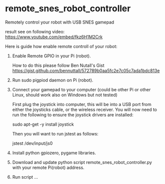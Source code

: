 # remote_snes_robot_controller
Remotely control your robot with USB SNES gamepad

result see on following video: https://www.youtube.com/embed/fkz6H1M2Crk


Here is guide how enable remote controll of your robot:

1. Enable Remote GPIO in your Pi (robot).

   How to do this please follow Ben Nutall's Gist
   https://gist.github.com/bennuttall/572789b0aa5fc2e7c05c7ada1bdc813e

2. Run sudo pigpiod daemon on Pi (robot).

3. Connect your gamepad to your computer (could be other Pi or other Linux, should work also on Windows but not tested)

   First plug the joystick into computer, this will be into a USB port from either the joysticks cable, or the wireless         receiver.
   You will now need to run the following to ensure the joystick drivers are installed:
   
   sudo apt-get -y install joystick
   
   Then you will want to run jstest as follows:
   
   jstest /dev/input/js0

4. Install python gpiozero, pygame libraries.

5. Download and update python script remote_snes_robot_controller.py with your remote Pi(robot) address.

6. Run script ...
